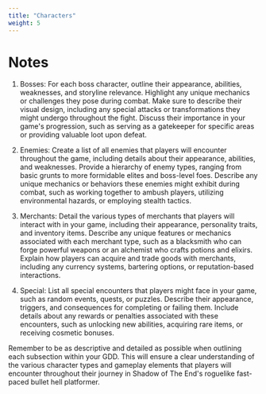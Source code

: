 ```yaml
---
title: "Characters"
weight: 5
---
```


# Notes

1. Bosses: For each boss character, outline their appearance, abilities, weaknesses, and storyline relevance. Highlight
   any unique mechanics or challenges they pose during combat. Make sure to describe their visual design, including any
   special attacks or transformations they might undergo throughout the fight. Discuss their importance in your game's
   progression, such as serving as a gatekeeper for specific areas or providing valuable loot upon defeat.

2. Enemies: Create a list of all enemies that players will encounter throughout the game, including details about their
   appearance, abilities, and weaknesses. Provide a hierarchy of enemy types, ranging from basic grunts to more
   formidable elites and boss-level foes. Describe any unique mechanics or behaviors these enemies might exhibit during
   combat, such as working together to ambush players, utilizing environmental hazards, or employing stealth tactics.

3. Merchants: Detail the various types of merchants that players will interact with in your game, including their
   appearance, personality traits, and inventory items. Describe any unique features or mechanics associated with each
   merchant type, such as a blacksmith who can forge powerful weapons or an alchemist who crafts potions and elixirs.
   Explain how players can acquire and trade goods with merchants, including any currency systems, bartering options, or
   reputation-based interactions.

4. Special: List all special encounters that players might face in your game, such as random events, quests, or puzzles.
   Describe their appearance, triggers, and consequences for completing or failing them. Include details about any
   rewards or penalties associated with these encounters, such as unlocking new abilities, acquiring rare items, or
   receiving cosmetic bonuses.

Remember to be as descriptive and detailed as possible when outlining each subsection within your GDD. This will ensure
a clear understanding of the various character types and gameplay elements that players will encounter throughout their
journey in Shadow of The End's roguelike fast-paced bullet hell platformer.
